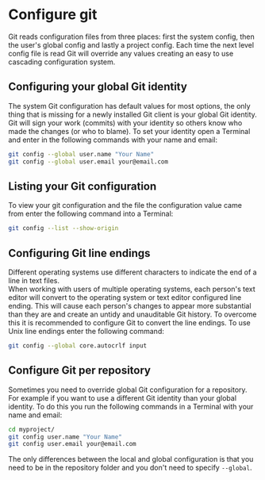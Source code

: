 
# Configure git

Git reads configuration files from three places: first the system config,
then the user's global config and lastly a project config.
Each time the next level config file is read
Git will override any values creating an easy to use cascading configuration system.

## Configuring your global Git identity

The system Git configuration has default values for most options,
the only thing that is missing for a newly installed Git client is your global Git identity.
Git will sign your work (commits) with your identity
so others know who made the changes (or who to blame).
To set your identity open a Terminal and enter in the following commands with your name and email:  

```bash
git config --global user.name "Your Name"
git config --global user.email your@email.com

```

## Listing your Git configuration

To view your git configuration and the file the configuration value came from
enter the following command into a Terminal:

```bash
git config --list --show-origin
```

## Configuring Git line endings

Different operating systems use different characters to indicate the end of a line in text files.  
When working with users of multiple operating systems,
each person's text editor will convert to the operating system or text editor configured line ending.
This will cause each person's changes to appear more substantial than they are
and create an untidy and unauditable Git history.
To overcome this it is recommended to configure Git to convert the line endings.
To use Unix line endings enter the following command:

```bash
git config --global core.autocrlf input
```

## Configure Git per repository

Sometimes you need to override global Git configuration for a repository.
For example if you want to use a different Git identity than your global identity.
To do this you run the following commands in a Terminal with your name and email:

```bash
cd myproject/
git config user.name "Your Name"
git config user.email your@email.com
```

The only differences between the local and global configuration
is that you need to be in the repository folder and you don't need to specify `--global`.
